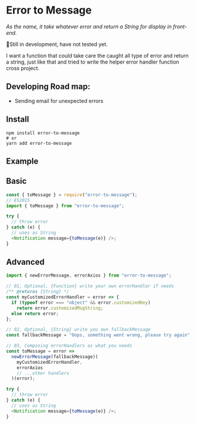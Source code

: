 # Error to Message

_As the name, it take whatever error and return a String for display in front-end._

🚨Still in development, have not tested yet.

I want a function that could take care the caught all type of error and return a string, just like that and tried to write the helper error handler function cross project.

## Developing Road map:

- Sending email for unexpected errors

## Install

```shell
npm install error-to-message
# or
yarn add error-to-message
```

## Example

## Basic

```javascript
const { toMessage } = require("error-to-message");
// ES2015
import { toMessage } from "error-to-message";

try {
  // throw error
} catch (e) {
  // uses as String
  <Notification message={toMessage(e)} />;
}
```

## Advanced

```javascript
import { newErrorMessage, errorAxios } from "error-to-message";

// 01, Optional, {Function} write your own errorHandler if needs
/** @returns {String} */
const myCustomizedErrorHandler = error => {
  if (typeof error === "object" && error.customizedKey)
    return error.customizedMsgString;
  else return error;
};

// 02, Optional, {String} write you own fallbackMessage
const fallbackMessage = "Oops, something went wrong, please try again";

// 03, Composing errorHandlers as what you needs
const toMessage = error =>
  newErrorMessage(fallbackMessage)(
    myCustomizedErrorHandler,
    errorAxios
    // ...other handlers
  )(error);

try {
  // throw error
} catch (e) {
  // uses as String
  <Notification message={toMessage(e)} />;
}
```
